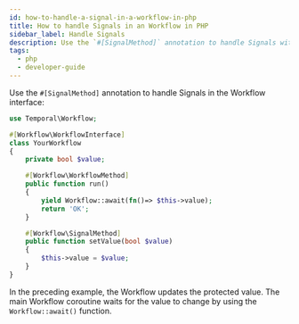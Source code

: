 ```yaml
---
id: how-to-handle-a-signal-in-a-workflow-in-php
title: How to handle Signals in an Workflow in PHP
sidebar_label: Handle Signals
description: Use the `#[SignalMethod]` annotation to handle Signals within the Workflow interface.
tags:
  - php
  - developer-guide
---
```


Use the `#[SignalMethod]` annotation to handle Signals in the Workflow interface:

```php
use Temporal\Workflow;

#[Workflow\WorkflowInterface]
class YourWorkflow
{
    private bool $value;

    #[Workflow\WorkflowMethod]
    public function run()
    {
        yield Workflow::await(fn()=> $this->value);
        return 'OK';
    }

    #[Workflow\SignalMethod]
    public function setValue(bool $value)
    {
        $this->value = $value;
    }
}
```

In the preceding example, the Workflow updates the protected value.
The main Workflow coroutine waits for the value to change by using the `Workflow::await()` function.
